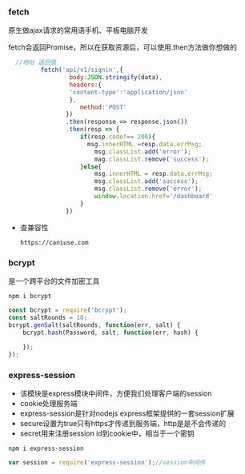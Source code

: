 ### fetch

原生做ajax请求的常用语手机、平板电脑开发

fetch会返回Promise，所以在获取资源后，可以使用.then方法做你想做的

```js
  //地址 返回值
         fetch('api/v1/signin',{
                 body:JSON.stringify(data),
                 headers:{
                 'content-type':'application/json'
                 },
                    method:'POST'
                })
                .then(response => response.json())
                .then(resp => {
                    if(resp.code!== 200){
                      msg.innerHTML =resp.data.errMsg;
                        msg.classList.add('error');
                        mag.classList.remove('success');
                    }else{
                        msg.innerHTML = resp.data.errMsg;
                        msg.classList.add('success');
                        msg.classList.remove('error');
                        window.location.href='/dashboard'
                    }
                })
```

- 查兼容性

  `https://caniuse.com`

### bcrypt

是一个跨平台的文件加密工具

`npm i bcrypt`

```js
const bcrypt = require('bcrypt');
const saltRounds = 10;
bcrypt.genSalt(saltRounds, function(err, salt) {
    bcrypt.hash(Password, salt, function(err, hash) {
        
    });
});
```

### express-session

- 该模块是express模块中间件，方便我们处理客户端的session
- cookie处理服务端
- express-session是针对nodejs express框架提供的一套session扩展
- secure设置为true只有https才传递到服务端，http是是不会传递的
- secret用来注册session id到cookie中，相当于一个密钥

`npm i express-session`

```js
var session = require('express-session');//session中间件
```

